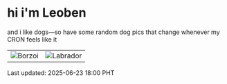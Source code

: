 # hi i'm Leoben

and i like dogs—so have some random dog pics that change whenever my CRON feels like it

|  |  |
|--------|----------|
| ![Borzoi](https://random-dog-vercel.vercel.app/api/random-borzoi?v=1750672813) | ![Labrador](https://random-dog-vercel.vercel.app/api/random-labrador?v=1750672813) |

Last updated: 2025-06-23 18:00 PHT
